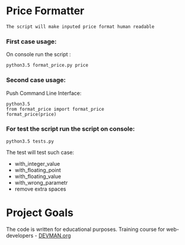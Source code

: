 # Price Formatter

```
The script will make inputed price format human readable
```
### First case usage:
On console run the script :
```
python3.5 format_price.py price 
```
### Second case usage:
Push Command Line Interface:
```
python3.5
from format_price import format_price
format_price(price)
``` 

### For test the script run the script on console:
```
python3.5 tests.py
```
The test will test such case:

*   with_integer_value
*   with_floating_point
*   with_floating_value
*   with_wrong_parametr
*   remove extra spaces


# Project Goals

The code is written for educational purposes. Training course for web-developers - [DEVMAN.org](https://devman.org)
